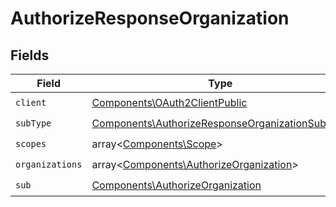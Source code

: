 # AuthorizeResponseOrganization


## Fields

| Field                                                                                                              | Type                                                                                                               | Required                                                                                                           | Description                                                                                                        |
| ------------------------------------------------------------------------------------------------------------------ | ------------------------------------------------------------------------------------------------------------------ | ------------------------------------------------------------------------------------------------------------------ | ------------------------------------------------------------------------------------------------------------------ |
| `client`                                                                                                           | [Components\OAuth2ClientPublic](../../Models/Components/OAuth2ClientPublic.md)                                     | :heavy_check_mark:                                                                                                 | N/A                                                                                                                |
| `subType`                                                                                                          | [Components\AuthorizeResponseOrganizationSubType](../../Models/Components/AuthorizeResponseOrganizationSubType.md) | :heavy_check_mark:                                                                                                 | N/A                                                                                                                |
| `scopes`                                                                                                           | array<[Components\Scope](../../Models/Components/Scope.md)>                                                        | :heavy_check_mark:                                                                                                 | N/A                                                                                                                |
| `organizations`                                                                                                    | array<[Components\AuthorizeOrganization](../../Models/Components/AuthorizeOrganization.md)>                        | :heavy_check_mark:                                                                                                 | N/A                                                                                                                |
| `sub`                                                                                                              | [Components\AuthorizeOrganization](../../Models/Components/AuthorizeOrganization.md)                               | :heavy_check_mark:                                                                                                 | N/A                                                                                                                |